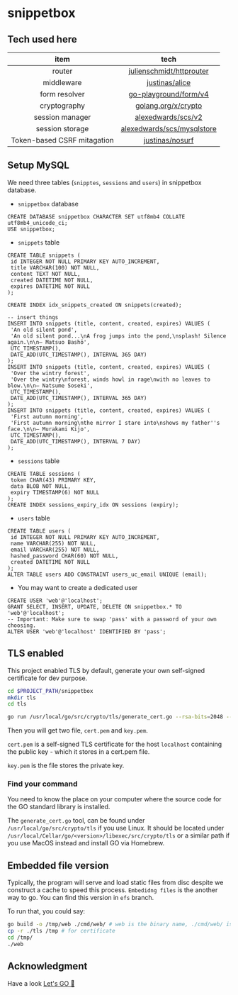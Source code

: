 # snippetbox

## Tech used here
| item            | tech                                                                        |
|:-----------------:|:-----------------------------------------------------------------------------:|
| router          | [julienschmidt/httprouter](https://github.com/julienschmidt/httprouter)     |
| middleware     | [justinas/alice](https://github.com/justinas/alice)                         |
| form resolver   | [go-playground/form/v4](https://github.com/go-playground/form)
| cryptography    | [golang.org/x/crypto](https://pkg.go.dev/golang.org/x/crypto)
| session manager | [alexedwards/scs/v2](https://github.com/alexedwards/scs)                 |
| session storage | [alexedwards/scs/mysqlstore](https://github.com/alexedwards/scs/tree/master/mysqlstore) |
|Token-based CSRF mitagation | [justinas/nosurf](https://github.com/justinas/nosurf)|

## Setup MySQL
We need three tables (`snipptes`, `sessions` and `users`) in snippetbox database.

- `snippetbox` database
```mysql
CREATE DATABASE snippetbox CHARACTER SET utf8mb4 COLLATE utf8mb4_unicode_ci;
USE snippetbox;
```

- `snippets` table
```mysql
CREATE TABLE snippets (
 id INTEGER NOT NULL PRIMARY KEY AUTO_INCREMENT,
 title VARCHAR(100) NOT NULL,
 content TEXT NOT NULL,
 created DATETIME NOT NULL,
 expires DATETIME NOT NULL
);

CREATE INDEX idx_snippets_created ON snippets(created);

-- insert things
INSERT INTO snippets (title, content, created, expires) VALUES (
 'An old silent pond',
 'An old silent pond...\nA frog jumps into the pond,\nsplash! Silence again.\n\n– Matsuo Bashō',
 UTC_TIMESTAMP(),
 DATE_ADD(UTC_TIMESTAMP(), INTERVAL 365 DAY)
);
INSERT INTO snippets (title, content, created, expires) VALUES (
 'Over the wintry forest',
 'Over the wintry\nforest, winds howl in rage\nwith no leaves to blow.\n\n– Natsume Soseki',
 UTC_TIMESTAMP(),
 DATE_ADD(UTC_TIMESTAMP(), INTERVAL 365 DAY)
);
INSERT INTO snippets (title, content, created, expires) VALUES (
 'First autumn morning',
 'First autumn morning\nthe mirror I stare into\nshows my father''s face.\n\n– Murakami Kijo',
 UTC_TIMESTAMP(),
 DATE_ADD(UTC_TIMESTAMP(), INTERVAL 7 DAY)
);
```

- `sessions` table
```mysql
CREATE TABLE sessions (
 token CHAR(43) PRIMARY KEY,
 data BLOB NOT NULL,
 expiry TIMESTAMP(6) NOT NULL
);
CREATE INDEX sessions_expiry_idx ON sessions (expiry);
```

- `users` table
```mysql
CREATE TABLE users (
 id INTEGER NOT NULL PRIMARY KEY AUTO_INCREMENT,
 name VARCHAR(255) NOT NULL,
 email VARCHAR(255) NOT NULL,
 hashed_password CHAR(60) NOT NULL,
 created DATETIME NOT NULL
);
ALTER TABLE users ADD CONSTRAINT users_uc_email UNIQUE (email);
```

- You may want to create a dedicated user
```mysql
CREATE USER 'web'@'localhost';
GRANT SELECT, INSERT, UPDATE, DELETE ON snippetbox.* TO 'web'@'localhost';
-- Important: Make sure to swap 'pass' with a password of your own choosing.
ALTER USER 'web'@'localhost' IDENTIFIED BY 'pass';
``````

## TLS enabled
This project enabled TLS by default, generate your own self-signed certificate for dev purpose.

```bash
cd $PROJECT_PATH/snippetbox
mkdir tls
cd tls

go run /usr/local/go/src/crypto/tls/generate_cert.go --rsa-bits=2048 --host=localhost
```
Then you will get two file, `cert.pem` and `key.pem`. 

`cert.pem` is a self-signed TLS certificate for the host `localhost` containing the public key - which it stores in a cert.pem file.

`key.pem` is the file stores the private key.

### Find your command
You need to know the place on your computer where the source code for the GO standard library is installed.

The `generate_cert.go` tool, can be found under `/usr/local/go/src/crypto/tls` if you use Linux. It should be located under `/usr/local/Cellar/go/<version>/libexec/src/crypto/tls` or a similar path if you use MacOS instead and install GO via Homebrew.

## Embedded file version
Typically, the program will serve and load static files from disc despite we construct a cache to speed this process. `Embedidng files` is the another way to go. You can find this version in `efs` branch.

To run that, you could say:
```bash
go build -o /tmp/web ./cmd/web/ # web is the binary name, ./cmd/web/ is where the code entry is.
cp -r ./tls /tmp # for certificate
cd /tmp/
./web
```

## Acknowledgment
Have a look [Let's GO 💖](https://lets-go.alexedwards.net/)
